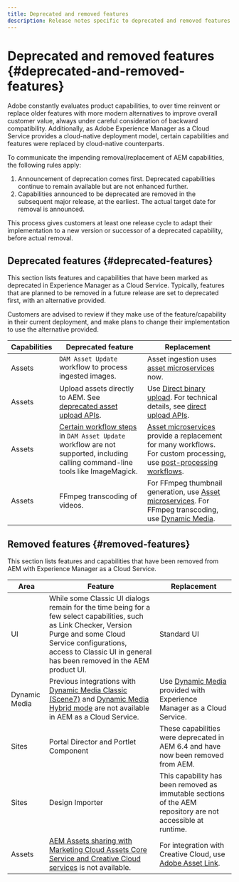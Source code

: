 ```yaml
---
title: Deprecated and removed features
description: Release notes specific to deprecated and removed features in Adobe Experience Manager as a Cloud Service.
---
```


# Deprecated and removed features {#deprecated-and-removed-features}

Adobe constantly evaluates product capabilities, to over time reinvent or replace older features with more modern alternatives to improve overall customer value, always under careful consideration of backward compatibility. Additionally, as Adobe Experience Manager as a Cloud Service provides a cloud-native deployment model, certain capabilities and features were replaced by cloud-native counterparts.

To communicate the impending removal/replacement of AEM capabilities, the following rules apply:

1. Announcement of deprecation comes first. Deprecated capabilities continue to remain available but are not enhanced further.
1. Capabilities announced to be deprecated are removed in the subsequent major release, at the earliest. The actual target date for removal is announced.

This process gives customers at least one release cycle to adapt their implementation to a new version or successor of a deprecated capability, before actual removal.

## Deprecated features {#deprecated-features}

This section lists features and capabilities that have been marked as deprecated in Experience Manager as a Cloud Service. Typically, features that are planned to be removed in a future release are set to deprecated first, with an alternative provided.

Customers are advised to review if they make use of the feature/capability in their current deployment, and make plans to change their implementation to use the alternative provided.

| Capabilities | Deprecated feature | Replacement |
| ------------ | ------------------ | ----------- |
| Assets       | `DAM Asset Update` workflow to process ingested images. | Asset ingestion uses [asset microservices](/help/assets/asset-microservices-overview.md) now. |
| Assets       | Upload assets directly to AEM. See [deprecated asset upload APIs](/help/assets/developer-reference-material-apis.md#deprecated-asset-upload-api). | Use [Direct binary upload](/help/assets/add-assets.md). For technical details, see [direct upload APIs](/help/assets/developer-reference-material-apis.md#upload-binary). |
| Assets       | [Certain workflow steps](/help/assets/developer-reference-material-apis.md#post-processing-workflows-steps) in `DAM Asset Update` workflow are not supported, including calling command-line tools like ImageMagick. | [Asset microservices](/help/assets/asset-microservices-overview.md) provide a replacement for many workflows. For custom processing, use [post-processing workflows](/help/assets/asset-microservices-configure-and-use.md#post-processing-workflows). |
| Assets       | FFmpeg transcoding of videos. | For FFmpeg thumbnail generation, use [Asset microservices](/help/assets/asset-microservices-overview.md). For FFmpeg transcoding, use [Dynamic Media](/help/assets/manage-video-assets.md). |

## Removed features {#removed-features}

This section lists features and capabilities that have been removed from AEM with Experience Manager as a Cloud Service.

| Area         | Feature            | Replacement |
| ------------ | ------------------ | ----------- |
| UI        | While some Classic UI dialogs remain for the time being for a few select capabilities, such as Link Checker, Version Purge and some Cloud Service configurations, access to Classic UI in general has been removed in the AEM product UI. | Standard UI  |
| Dynamic Media | Previous integrations with [Dynamic Media Classic (Scene7)](https://helpx.adobe.com/experience-manager/6-5/sites/administering/using/scene7.html) and [Dynamic Media Hybrid mode](https://helpx.adobe.com/experience-manager/6-5/assets/using/config-dynamic.html) are not available in AEM as a Cloud Service. | Use [Dynamic Media](/help/assets/dynamic-media/dynamic-media.md) provided with Experience Manager as a Cloud Service. |
| Sites | Portal Director and Portlet Component | These capabilities were deprecated in AEM 6.4 and have now been removed from AEM.|
| Sites | Design Importer | This capability has been removed as immutable sections of the AEM repository are not accessible at runtime. |
| Assets | [AEM Assets sharing with Marketing Cloud Assets Core Service and Creative Cloud services](https://docs.adobe.com/content/help/en/experience-manager-65/administering/integration/configure-assets-cc-integration.html) is not available. | For integration with Creative Cloud, use [Adobe Asset Link](https://helpx.adobe.com/enterprise/using/adobe-asset-link.html). |

